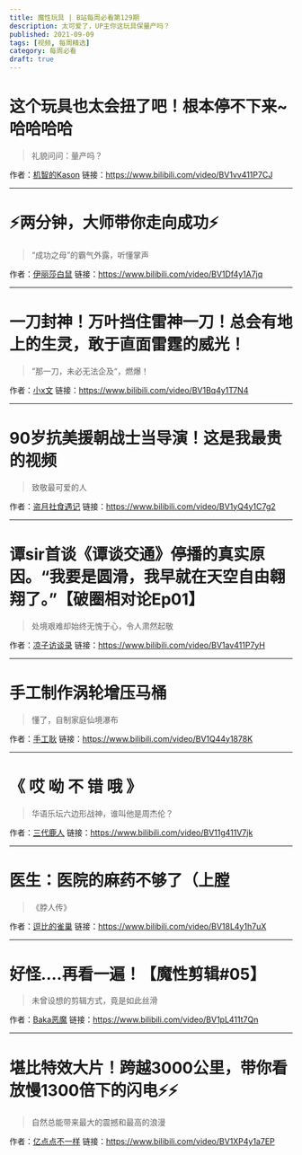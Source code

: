 ```yaml
---
title: 魔性玩具 | B站每周必看第129期
description: 太可爱了，UP主你这玩具保量产吗？
published: 2021-09-09
tags: [视频, 每周精选]
category: 每周必看
draft: true
---
```


# 这个玩具也太会扭了吧！根本停不下来~哈哈哈哈
> 礼貌问问：量产吗？

作者：[机智的Kason](https://space.bilibili.com/8549577)
链接：https://www.bilibili.com/video/BV1vv411P7CJ

---

# ⚡两分钟，大师带你走向成功⚡
> “成功之母”的霸气外露，听懂掌声

作者：[伊丽莎白鼠](https://space.bilibili.com/375375)
链接：https://www.bilibili.com/video/BV1Df4y1A7jq

---

# 一刀封神！万叶挡住雷神一刀！总会有地上的生灵，敢于直面雷霆的威光！
> ”那一刀，未必无法企及“，燃爆！

作者：[小x文](https://space.bilibili.com/3079413)
链接：https://www.bilibili.com/video/BV1Bq4y1T7N4

---

# 90岁抗美援朝战士当导演！这是我最贵的视频
> 致敬最可爱的人

作者：[盗月社食遇记](https://space.bilibili.com/99157282)
链接：https://www.bilibili.com/video/BV1yQ4y1C7g2

---

# 谭sir首谈《谭谈交通》停播的真实原因。“我要是圆滑，我早就在天空自由翱翔了。”【破圈相对论Ep01】
> 处境艰难却始终无愧于心，令人肃然起敬

作者：[凉子访谈录](https://space.bilibili.com/496688267)
链接：https://www.bilibili.com/video/BV1av411P7yH

---

# 手工制作涡轮增压马桶
> 懂了，自制家庭仙境瀑布

作者：[手工耿](https://space.bilibili.com/280793434)
链接：https://www.bilibili.com/video/BV1Q44y1878K

---

# 《 哎 呦 不 错 哦 》
> 华语乐坛六边形战神，谁叫他是周杰伦？

作者：[三代鹿人](https://space.bilibili.com/5870268)
链接：https://www.bilibili.com/video/BV11g411V7jk

---

# 医生：医院的麻药不够了（上膛
> 《脖人传》

作者：[逗比的雀巢](https://space.bilibili.com/5294454)
链接：https://www.bilibili.com/video/BV18L4y1h7uX

---

# 好怪….再看一遍！【魔性剪辑#05】
> 未曾设想的剪辑方式，竟是如此丝滑

作者：[Baka恶魔](https://space.bilibili.com/11255948)
链接：https://www.bilibili.com/video/BV1pL411t7Qn

---

# 堪比特效大片！跨越3000公里，带你看放慢1300倍下的闪电⚡️⚡️
> 自然总能带来最大的震撼和最高的浪漫

作者：[亿点点不一样](https://space.bilibili.com/407054668)
链接：https://www.bilibili.com/video/BV1XP4y1a7EP

